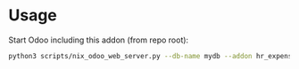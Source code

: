 # Usage

Start Odoo including this addon (from repo root):

```bash
python3 scripts/nix_odoo_web_server.py --db-name mydb --addon hr_expense_cancel
```
